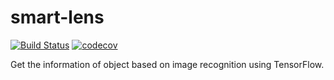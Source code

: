 # smart-lens

[![Build Status](https://travis-ci.org/kevalpatel2106/smart-lens.svg?branch=master)](https://travis-ci.org/kevalpatel2106/smart-lens) [![codecov](https://codecov.io/gh/kevalpatel2106/smart-lens/branch/master/graph/badge.svg)](https://codecov.io/gh/kevalpatel2106/smart-lens)

Get the information of object based on image recognition using TensorFlow.
